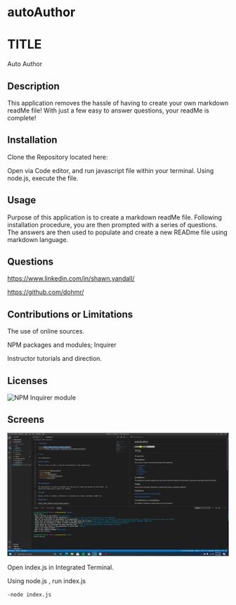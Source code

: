 
# autoAuthor

# TITLE

Auto Author

## Description

This application removes the hassle of having to create your own markdown readMe file! With just a few easy to answer questions, your readMe is complete!

## Installation

Clone the Repository located here:

Open via Code editor, and run javascript file within your terminal. Using node.js, execute the file.

## Usage

Purpose of this application is to create a markdown readMe file.
Following installation procedure, you are then prompted with a series of questions. The answers are then used to populate and create a new READme file using markdown language.

## Questions

https://www.linkedin.com/in/shawn.yandall/

https://github.com/dohmr/

## Contributions or Limitations

The use of online sources. 

NPM packages and modules; Inquirer

Instructor tutorials and direction.


## Licenses

![NPM](https://img.shields.io/npm/l/inquirer)
Inquirer module


## Screens

![code shot](assets/code.png)

Open index.js in Integrated Terminal.

Using node.js , run index.js
```
-node index.js
```

